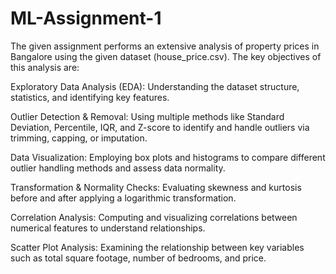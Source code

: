 # ML-Assignment-1
The given assignment performs an extensive analysis of property prices in Bangalore using the given dataset (house_price.csv). The key objectives of this analysis are:

Exploratory Data Analysis (EDA): Understanding the dataset structure, statistics, and identifying key features.

Outlier Detection & Removal: Using multiple methods like Standard Deviation, Percentile, IQR, and Z-score to identify and handle outliers via trimming, capping, or imputation.

Data Visualization: Employing box plots and histograms to compare different outlier handling methods and assess data normality.

Transformation & Normality Checks: Evaluating skewness and kurtosis before and after applying a logarithmic transformation.

Correlation Analysis: Computing and visualizing correlations between numerical features to understand relationships.

Scatter Plot Analysis: Examining the relationship between key variables such as total square footage, number of bedrooms, and price.
